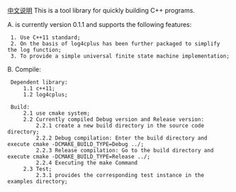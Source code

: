 [中文说明](https://github.com/DavidLiuXh/kuafu/blob/master/README.cn.md)
This is a tool library for quickly building C++ programs.

A. is currently version 0.1.1 and supports the following features:

     1. Use C++11 standard;
     2. On the basis of log4cplus has been further packaged to simplify the log function;
     3. To provide a simple universal finite state machine implementation;

B. Compile:

     Dependent library:
         1.1 c++11;
         1.2 log4cplus;

     Build:
         2.1 use cmake system;
         2.2 Currently compiled Debug version and Release version:
             2.2.1 create a new build directory in the source code directory;
             2.2.2 Debug compilation: Enter the build directory and execute cmake -DCMAKE_BUILD_TYPE=Debug ../;
             2.2.3 Release compilation: Go to the build directory and execute cmake -DCMAKE_BUILD_TYPE=Release ../;
             2.2.4 Executing the make Command
         2.3 Test;
             2.3.1 provides the corresponding test instance in the examples directory;
